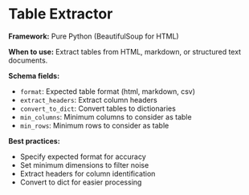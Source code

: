 # Table Extractor

**Framework:** Pure Python (BeautifulSoup for HTML)

**When to use:** Extract tables from HTML, markdown, or structured text documents.

**Schema fields:**
- `format`: Expected table format (html, markdown, csv)
- `extract_headers`: Extract column headers
- `convert_to_dict`: Convert tables to dictionaries
- `min_columns`: Minimum columns to consider as table
- `min_rows`: Minimum rows to consider as table

**Best practices:**
- Specify expected format for accuracy
- Set minimum dimensions to filter noise
- Extract headers for column identification
- Convert to dict for easier processing